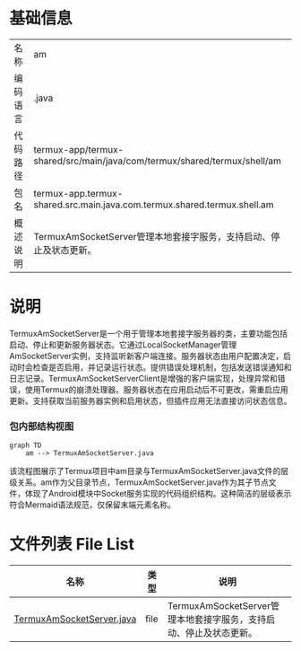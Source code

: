 # 基础信息

|      |      |
|------|------|
| 名称 | am |
| 编码语言 | .java |
| 代码路径 | termux-app/termux-shared/src/main/java/com/termux/shared/termux/shell/am |
| 包名 | termux-app.termux-shared.src.main.java.com.termux.shared.termux.shell.am |
| 概述说明 | TermuxAmSocketServer管理本地套接字服务，支持启动、停止及状态更新。 |

# 说明

TermuxAmSocketServer是一个用于管理本地套接字服务器的类，主要功能包括启动、停止和更新服务器状态。它通过LocalSocketManager管理AmSocketServer实例，支持监听新客户端连接。服务器状态由用户配置决定，启动时会检查是否启用，并记录运行状态。提供错误处理机制，包括发送错误通知和日志记录。TermuxAmSocketServerClient是增强的客户端实现，处理异常和错误，使用Termux的崩溃处理器。服务器状态在应用启动后不可更改，需重启应用更新。支持获取当前服务器实例和启用状态，但插件应用无法直接访问状态信息。


### 包内部结构视图

```mermaid
graph TD
    am --> TermuxAmSocketServer.java
```

该流程图展示了Termux项目中am目录与TermuxAmSocketServer.java文件的层级关系。am作为父目录节点，TermuxAmSocketServer.java作为其子节点文件，体现了Android模块中Socket服务实现的代码组织结构。这种简洁的层级表示符合Mermaid语法规范，仅保留末端元素名称。

# 文件列表 File List

| 名称   | 类型  | 说明 |
|-------|------|-------------|
| [TermuxAmSocketServer.java](TermuxAmSocketServer.md) | file | TermuxAmSocketServer管理本地套接字服务，支持启动、停止及状态更新。 |



